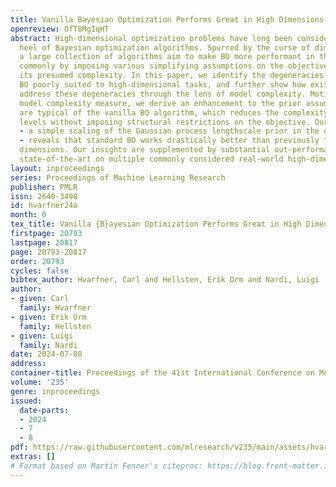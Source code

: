 ```yaml
---
title: Vanilla Bayesian Optimization Performs Great in High Dimensions
openreview: OfT8MgIqHT
abstract: High-dimensional optimization problems have long been considered the Achilles’
  heel of Bayesian optimization algorithms. Spurred by the curse of dimensionality,
  a large collection of algorithms aim to make BO more performant in this setting,
  commonly by imposing various simplifying assumptions on the objective, thereby decreasing
  its presumed complexity. In this paper, we identify the degeneracies that make vanilla
  BO poorly suited to high-dimensional tasks, and further show how existing algorithms
  address these degeneracies through the lens of model complexity. Motivated by the
  model complexity measure, we derive an enhancement to the prior assumptions that
  are typical of the vanilla BO algorithm, which reduces the complexity to manageable
  levels without imposing structural restrictions on the objective. Our modification
  - a simple scaling of the Gaussian process lengthscale prior in the dimensionality
  - reveals that standard BO works drastically better than previously thought in high
  dimensions. Our insights are supplemented by substantial out-performance of existing
  state-of-the-art on multiple commonly considered real-world high-dimensional tasks.
layout: inproceedings
series: Proceedings of Machine Learning Research
publisher: PMLR
issn: 2640-3498
id: hvarfner24a
month: 0
tex_title: Vanilla {B}ayesian Optimization Performs Great in High Dimensions
firstpage: 20793
lastpage: 20817
page: 20793-20817
order: 20793
cycles: false
bibtex_author: Hvarfner, Carl and Hellsten, Erik Orm and Nardi, Luigi
author:
- given: Carl
  family: Hvarfner
- given: Erik Orm
  family: Hellsten
- given: Luigi
  family: Nardi
date: 2024-07-08
address:
container-title: Proceedings of the 41st International Conference on Machine Learning
volume: '235'
genre: inproceedings
issued:
  date-parts:
  - 2024
  - 7
  - 8
pdf: https://raw.githubusercontent.com/mlresearch/v235/main/assets/hvarfner24a/hvarfner24a.pdf
extras: []
# Format based on Martin Fenner's citeproc: https://blog.front-matter.io/posts/citeproc-yaml-for-bibliographies/
---
```

